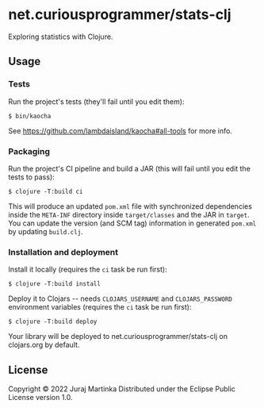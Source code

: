 # net.curiousprogrammer/stats-clj

Exploring statistics with Clojure.

## Usage

### Tests

Run the project's tests (they'll fail until you edit them):

    $ bin/kaocha

See https://github.com/lambdaisland/kaocha#all-tools for more info.

### Packaging

Run the project's CI pipeline and build a JAR (this will fail until you edit the tests to pass):

    $ clojure -T:build ci

This will produce an updated `pom.xml` file with synchronized dependencies inside the `META-INF`
directory inside `target/classes` and the JAR in `target`. You can update the version (and SCM tag)
information in generated `pom.xml` by updating `build.clj`.

### Installation and deployment 

Install it locally (requires the `ci` task be run first):

    $ clojure -T:build install

Deploy it to Clojars -- needs `CLOJARS_USERNAME` and `CLOJARS_PASSWORD` environment
variables (requires the `ci` task be run first):

    $ clojure -T:build deploy

Your library will be deployed to net.curiousprogrammer/stats-clj on clojars.org by default.

## License

Copyright © 2022 Juraj Martinka
Distributed under the Eclipse Public License version 1.0.
